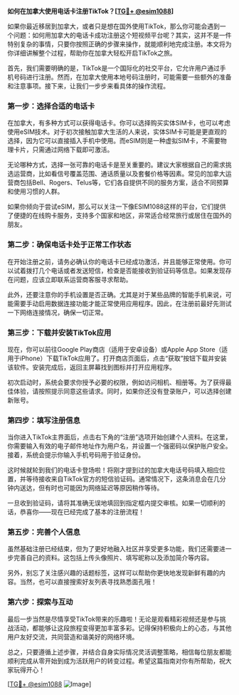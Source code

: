 **如何在加拿大使用电话卡注册TikTok？[[TG💪+ @esim1088](https://t.me/s/esim1088)]**

如果你最近移居到加拿大，或者只是想在国外使用TikTok，那么你可能会遇到一个问题：如何用加拿大的电话卡成功注册这个短视频平台呢？其实，这并不是一件特别复杂的事情，只要你按照正确的步骤来操作，就能顺利地完成注册。本文将为你详细讲解整个过程，帮助你在加拿大轻松开启TikTok之旅。

首先，我们需要明确的是，TikTok是一个国际化的社交平台，它允许用户通过手机号码进行注册。然而，在加拿大使用本地号码注册时，可能需要一些额外的准备和注意事项。接下来，让我们一步步来看具体的操作流程。

### 第一步：选择合适的电话卡

在加拿大，有多种方式可以获得电话卡。你可以选择购买实体SIM卡，也可以考虑使用eSIM技术。对于初次接触加拿大生活的人来说，实体SIM卡可能是更直观的选择，因为它可以直接插入手机中使用。而eSIM则是一种虚拟SIM卡，不需要物理卡片，只需通过网络下载即可激活。

无论哪种方式，选择一张可靠的电话卡是至关重要的。建议大家根据自己的需求挑选运营商，比如看信号覆盖范围、通话质量以及套餐价格等因素。常见的加拿大运营商包括Bell、Rogers、Telus等，它们各自提供不同的服务方案，适合不同预算和使用习惯的人群。

如果你倾向于尝试eSIM，那么可以关注一下像ESIM1088这样的平台，它们提供了便捷的在线购卡服务，支持多个国家和地区，非常适合经常旅行或居住在国外的朋友。

### 第二步：确保电话卡处于正常工作状态

在开始注册之前，请务必确认你的电话卡已经成功激活，并且能够正常使用。你可以试着拨打几个电话或者发送短信，检查是否能接收到验证码等信息。如果发现存在问题，应该立即联系运营商客服寻求帮助。

此外，还要注意你的手机设置是否正确。尤其是对于某些品牌的智能手机来说，可能需要手动启用数据连接功能才能正常使用应用程序。因此，在注册前最好先测试一下网络连接情况，确保一切正常。

### 第三步：下载并安装TikTok应用

现在，你可以前往Google Play商店（适用于安卓设备）或Apple App Store（适用于iPhone）下载TikTok应用了。打开商店页面后，点击“获取”按钮下载并安装该软件。安装完成后，返回主屏幕找到图标并打开应用程序。

初次启动时，系统会要求你授予必要的权限，例如访问相机、相册等。为了获得最佳体验，请按照提示同意这些请求。同时，如果你还没有登录账户，可以选择创建新账号。

### 第四步：填写注册信息

当你进入TikTok主界面后，点击右下角的“注册”选项开始创建个人资料。在这里，你需要输入有效的电子邮件地址作为用户名，并设置一个强密码以保护账户安全。接着，系统会提示你输入手机号码用于验证身份。

这时候就轮到我们的电话卡登场啦！将刚才提到过的加拿大电话号码填入相应位置，并等待接收来自TikTok官方的短信验证码。通常情况下，这条消息会在几分钟内送达，但有时也可能因为网络延迟等原因稍作等待。

一旦收到验证码，请将其准确无误地填回到指定框内提交审核。如果一切顺利的话，恭喜你——现在已经完成了基本的注册流程！

### 第五步：完善个人信息

虽然基础注册已经结束，但为了更好地融入社区并享受更多功能，我们还需要进一步完善自己的资料。这包括上传头像照片、填写昵称以及添加简介等内容。

另外，别忘了关注感兴趣的话题标签，这样可以帮助你更快地发现新鲜有趣的内容。当然，也可以直接搜索好友列表寻找熟悉面孔哦！

### 第六步：探索与互动

最后一步当然是尽情享受TikTok带来的乐趣啦！无论是观看精彩视频还是参与挑战活动，都能够让这段旅程变得更加丰富多彩。记得保持积极向上的心态，与其他用户友好交流，共同营造和谐美好的网络环境。

总之，只要遵循上述步骤，并结合自身实际情况灵活调整策略，相信每位朋友都能顺利完成从零开始到成为活跃用户的转变过程。希望这篇指南对你有所帮助，祝大家玩得开心！

[[TG💪+ @esim1088](https://t.me/s/esim1088) ![Image](https://i.postimg.cc/4NQfJmqS/Snipaste-2025-05-13-00-14-12.png)]
